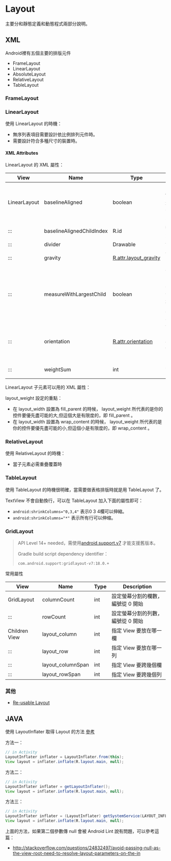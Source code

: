# Layout

主要分和靜態定義和動態程式兩部分說明。

## XML

Android裡有五個主要的排版元件

* FrameLayout
* LinearLayout
* AbsoluteLayout
* RelativeLayout
* TableLayout

### FrameLayout

### LinearLayout

使用 LinearLayout 的時機：

  * 無序列表項目需要設計依比例排列元件時。
  * 需要設計符合多種尺寸的裝置時。

#### XML Attributes

LinearLayout 的 XML 屬性：

| View | Name | Type | Description |
| ---- | ---- | ---- | ----------- |
| LinearLayout | baselineAligned | boolean | 當設定為 false ，可以避免 Layout 去調整子元素的基線 |
| ::: | baselineAlignedChildIndex | R.id | 指定對齊子元素的基線 |
| ::: | divider | Drawable | 設定分格線 |
| ::: | gravity | [R.attr.layout_gravity](http://developer.android.com/reference/android/R.attr.html#layout_gravity) | 設定子元件的對齊方法 |
| ::: | measureWithLargestChild | boolean | 如果是 true 的話，所有子元素的 weight 都會被視為最大尺寸的最小尺寸 |
| ::: | orientation | [R.attr.orientation](http://developer.android.com/reference/android/R.attr.html#orientation) | 設定方向， horizontal 為橫向， vertical 為直向 |
| ::: | weightSum | int | 定義 weight 的總合 |

LinearLayout 子元素可以用的 XML 屬性：

layout_weight 設定的重點：

* 在 layout_width 設置為 fill_parent 的時候， layout_weight 所代表的是你的控件要優先盡可能的大,但這個大是有限度的，即 fill_parent 。
* 在 layout_width 設置為 wrap_content 的時候， layout_weight 所代表的是你的控件要優先盡可能的小,但這個小是有限度的，即 wrap_content 。

### RelativeLayout

使用 RelativeLayout 的時機：

  * 當子元素必需重疊覆蓋時

### TableLayout

使用 TableLayout 的時機很明確，當需要做表格排版時就是用 TableLayout 了。

TextView 不會自動換行，可以在 TableLayout 加入下面的屬性即可：

* `android:shrinkColumns="0,3,4"` 表示0 3 4欄可以伸縮。
* `android:shrinkColumns="*"` 表示所有行可以伸缩。

### GridLayout

> API Level 14+ needed，需使用[android.support.v7](http://developer.android.com/tools/support-library/features.html#v7-gridlayout) 才能支援舊版本。
>
> Gradle build script dependency identifier：
>
> ```com.android.support:gridlayout-v7:18.0.+```

常用屬性

|  View  |  Name  |  Type  |  Description  |
|  ----  |  ----  |  ----  |  -----------  |
| GridLayout | columnCount | int | 設定螢幕分割的欄數，編號從 0 開始 |
| ::: | rowCount | int | 設定螢幕分割的列數，編號從 0 開始 |
| Children View | layout_column | int | 指定 View 要放在哪一欄 |
| ::: | layout_row | int | 指定 View 要放在哪一列 |
| ::: | layout_columnSpan | int | 指定 View 要跨幾個欄 |
| ::: | layout_rowSpan | int | 指定 View 要跨幾個列 |

### 其他

* [Re-usable Layout](http://developer.android.com/training/improving-layouts/reusing-layouts.html)

## JAVA

使用 LayoutInflater 取得 Layout 的方法 [參考](http://blog.csdn.net/zuolongsnail/article/details/6370035)

方法一：

```java
// in Activity
LayoutInflater inflater = LayoutInflater.from(this);  
View layout = inflater.inflate(R.layout.main, null);
```

方法二：

```java
// in Activity
LayoutInflater inflater = getLayoutInflater();  
View layout = inflater.inflate(R.layout.main, null);  
```

方法三：

```java
// in Activity
LayoutInflater inflater = (LayoutInflater) getSystemService(LAYOUT_INFLATER_SERVICE);  
View layout = inflater.inflate(R.layout.main, null);  
```

上面的方法，如果第二個參數傳 null 會被 Android Lint 說有問題，可以參考這篇：

* http://stackoverflow.com/questions/24832497/avoid-passing-null-as-the-view-root-need-to-resolve-layout-parameters-on-the-in

